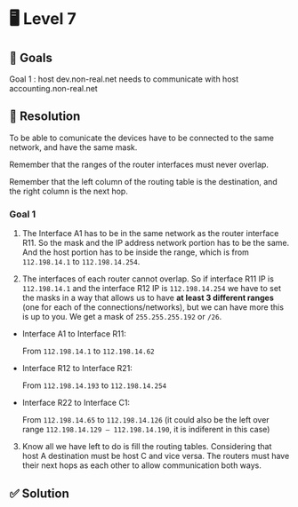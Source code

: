 # 🖥️ Level 7

## 🎯 Goals

Goal 1 : host dev.non-real.net needs to communicate with host accounting.non-real.net

## 🔧 Resolution

To be able to comunicate the devices have to be connected to the same network, and have the same mask.

Remember that the ranges of the router interfaces must never overlap.

Remember that the left column of the routing table is the destination, and the right column is the next hop.

### Goal 1

1. The Interface A1 has to be in the same network as the router interface R11. So the mask and the IP address network portion has to be the same. And the host portion has to be inside the range, which is from `112.198.14.1` to `112.198.14.254`.

2. The interfaces of each router cannot overlap. So if interface R11 IP is `112.198.14.1` and the interface R12 IP is `112.198.14.254` we have to set the masks in a way that allows us to have **at least 3 different ranges** (one for each of the connections/networks), but we can have more this is up to you. We get a mask of `255.255.255.192` or `/26`.

- Interface A1 to Interface R11:

	From `112.198.14.1` to `112.198.14.62`

- Interface R12 to Interface R21: 

	From `112.198.14.193` to `112.198.14.254`

- Interface R22 to Interface C1:

	From `112.198.14.65` to `112.198.14.126` (it could also be the left over range `112.198.14.129 – 112.198.14.190`, it is indiferent in this case)

3. Know all we have left to do is fill the routing tables. Considering that host A destination must be host C and vice versa. The routers must have their next hops as each other to allow communication both ways.


## ✅ Solution